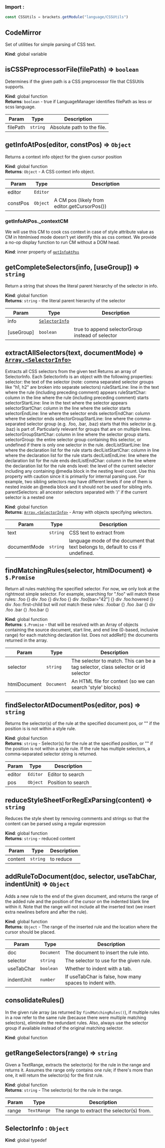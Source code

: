 ### Import :
```js
const CSSUtils = brackets.getModule("language/CSSUtils")
```

<a name="CodeMirror"></a>

## CodeMirror
Set of utilities for simple parsing of CSS text.

**Kind**: global variable  
<a name="isCSSPreprocessorFile"></a>

## isCSSPreprocessorFile(filePath) ⇒ <code>boolean</code>
Determines if the given path is a CSS preprocessor file that CSSUtils supports.

**Kind**: global function  
**Returns**: <code>boolean</code> - true if LanguageManager identifies filePath as less or scss language.  

| Param | Type | Description |
| --- | --- | --- |
| filePath | <code>string</code> | Absolute path to the file. |

<a name="getInfoAtPos"></a>

## getInfoAtPos(editor, constPos) ⇒ <code>Object</code>
Returns a context info object for the given cursor position

**Kind**: global function  
**Returns**: <code>Object</code> - A CSS context info object.  

| Param | Type | Description |
| --- | --- | --- |
| editor | <code>Editor</code> |  |
| constPos | <code>Object</code> | A CM pos (likely from editor.getCursorPos()) |

<a name="getInfoAtPos.._contextCM"></a>

### getInfoAtPos.\_contextCM
We will use this CM to cook css context in case of style attribute value
as CM in htmlmixed mode doesn't yet identify this as css context. We provide
a no-op display function to run CM without a DOM head.

**Kind**: inner property of [<code>getInfoAtPos</code>](#getInfoAtPos)  
<a name="getCompleteSelectors"></a>

## getCompleteSelectors(info, [useGroup]) ⇒ <code>string</code>
Return a string that shows the literal parent hierarchy of the selector
in info.

**Kind**: global function  
**Returns**: <code>string</code> - the literal parent hierarchy of the selector  

| Param | Type | Description |
| --- | --- | --- |
| info | [<code>SelectorInfo</code>](#SelectorInfo) |  |
| [useGroup] | <code>boolean</code> | true to append selectorGroup instead of selector |

<a name="extractAllSelectors"></a>

## extractAllSelectors(text, documentMode) ⇒ [<code>Array.&lt;SelectorInfo&gt;</code>](#SelectorInfo)
Extracts all CSS selectors from the given text
Returns an array of SelectorInfo. Each SelectorInfo is an object with the following properties:
         selector:                 the text of the selector (note: comma separated selector groups like
                                   "h1, h2" are broken into separate selectors)
         ruleStartLine:            line in the text where the rule (including preceding comment) appears
         ruleStartChar:            column in the line where the rule (including preceding comment) starts
         selectorStartLine:        line in the text where the selector appears
         selectorStartChar:        column in the line where the selector starts
         selectorEndLine:          line where the selector ends
         selectorEndChar:          column where the selector ends
         selectorGroupStartLine:   line where the comma-separated selector group (e.g. .foo, .bar, .baz)
                                   starts that this selector (e.g. .baz) is part of. Particularly relevant for
                                   groups that are on multiple lines.
         selectorGroupStartChar:   column in line where the selector group starts.
         selectorGroup:            the entire selector group containing this selector, or undefined if there
                                   is only one selector in the rule.
         declListStartLine:        line where the declaration list for the rule starts
         declListStartChar:        column in line where the declaration list for the rule starts
         declListEndLine:          line where the declaration list for the rule ends
         declListEndChar:          column in the line where the declaration list for the rule ends
         level:                    the level of the current selector including any containing @media block in the
                                   nesting level count. Use this property with caution since it is primarily for internal
                                   parsing use. For example, two sibling selectors may have different levels if one
                                   of them is nested inside an @media block and it should not be used for sibling info.
         parentSelectors:          all ancestor selectors separated with '/' if the current selector is a nested one

**Kind**: global function  
**Returns**: [<code>Array.&lt;SelectorInfo&gt;</code>](#SelectorInfo) - Array with objects specifying selectors.  

| Param | Type | Description |
| --- | --- | --- |
| text | <code>string</code> | CSS text to extract from |
| documentMode | <code>string</code> | language mode of the document that text belongs to, default to css if undefined. |

<a name="findMatchingRules"></a>

## findMatchingRules(selector, htmlDocument) ⇒ <code>$.Promise</code>
Return all rules matching the specified selector.
For now, we only look at the rightmost simple selector. For example, searching for ".foo" will
match these rules:
 .foo {}
 div .foo {}
 div.foo {}
 div .foo[bar="42"] {}
 div .foo:hovered {}
 div .foo::first-child
but will *not* match these rules:
 .foobar {}
 .foo .bar {}
 div .foo .bar {}
 .foo.bar {}

**Kind**: global function  
**Returns**: <code>$.Promise</code> - that will be resolved with an Array of objects containing the
     source document, start line, and end line (0-based, inclusive range) for each matching declaration list.
     Does not addRef() the documents returned in the array.  

| Param | Type | Description |
| --- | --- | --- |
| selector | <code>string</code> | The selector to match. This can be a tag selector, class selector or id selector |
| htmlDocument | <code>Document</code> | An HTML file for context (so we can search 'style' blocks) |

<a name="findSelectorAtDocumentPos"></a>

## findSelectorAtDocumentPos(editor, pos) ⇒ <code>string</code>
Returns the selector(s) of the rule at the specified document pos, or "" if the position is
is not within a style rule.

**Kind**: global function  
**Returns**: <code>string</code> - Selector(s) for the rule at the specified position, or "" if the position
         is not within a style rule. If the rule has multiple selectors, a comma-separated
         selector string is returned.  

| Param | Type | Description |
| --- | --- | --- |
| editor | <code>Editor</code> | Editor to search |
| pos | <code>Object</code> | Position to search |

<a name="reduceStyleSheetForRegExParsing"></a>

## reduceStyleSheetForRegExParsing(content) ⇒ <code>string</code>
Reduces the style sheet by removing comments and strings
so that the content can be parsed using a regular expression

**Kind**: global function  
**Returns**: <code>string</code> - reduced content  

| Param | Type | Description |
| --- | --- | --- |
| content | <code>string</code> | to reduce |

<a name="addRuleToDocument"></a>

## addRuleToDocument(doc, selector, useTabChar, indentUnit) ⇒ <code>Object</code>
Adds a new rule to the end of the given document, and returns the range of the added rule
and the position of the cursor on the indented blank line within it. Note that the range will
not include all the inserted text (we insert extra newlines before and after the rule).

**Kind**: global function  
**Returns**: <code>Object</code> - The range of the inserted rule and the location where the cursor should be placed.  

| Param | Type | Description |
| --- | --- | --- |
| doc | <code>Document</code> | The document to insert the rule into. |
| selector | <code>string</code> | The selector to use for the given rule. |
| useTabChar | <code>boolean</code> | Whether to indent with a tab. |
| indentUnit | <code>number</code> | If useTabChar is false, how many spaces to indent with. |

<a name="consolidateRules"></a>

## consolidateRules()
In the given rule array (as returned by `findMatchingRules()`), if multiple rules in a row
refer to the same rule (because there were multiple matching selectors), eliminate the redundant
rules. Also, always use the selector group if available instead of the original matching selector.

**Kind**: global function  
<a name="getRangeSelectors"></a>

## getRangeSelectors(range) ⇒ <code>string</code>
Given a TextRange, extracts the selector(s) for the rule in the range and returns it.
Assumes the range only contains one rule; if there's more than one, it will return the
selector(s) for the first rule.

**Kind**: global function  
**Returns**: <code>string</code> - The selector(s) for the rule in the range.  

| Param | Type | Description |
| --- | --- | --- |
| range | <code>TextRange</code> | The range to extract the selector(s) from. |

<a name="SelectorInfo"></a>

## SelectorInfo : <code>Object</code>
**Kind**: global typedef  
